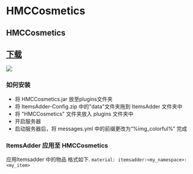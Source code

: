 # HMCCosmetics

## HMCCosmetics

## [下载](https://www.spigotmc.org/resources/hmccosmetics.100107/)

![](../../.gitbook/assets/HMCCOSMETICS-1.png)

### 如何安装

* 将 HMCCosmetics.jar 放至plugins文件夹
* 将 ItemsAdder-Config.zip 中的"data"文件夹拖到 ItemsAdder 文件夹中
* 将 "HMCCosmetics" 文件夹放入 plugins 文件夹中
* 开启服务器
* 启动服务器后，将 messages.yml 中的前缀更改为“%img\_colorful%”
完成

### ItemsAdder 应用至 HMCCosmetics

应用Itemsadder 中的物品 格式如下.
 `material: itemsadder:<my_namespace>:<my_item>`
